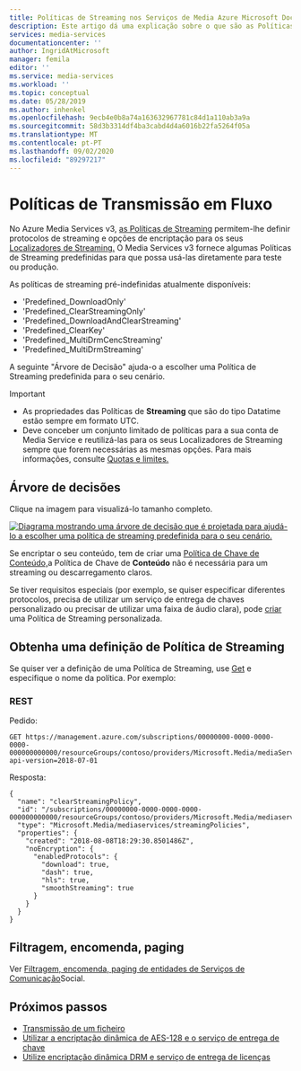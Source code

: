 ```yaml
---
title: Políticas de Streaming nos Serviços de Media Azure Microsoft Docs
description: Este artigo dá uma explicação sobre o que são as Políticas de Streaming e como são usadas pela Azure Media Services.
services: media-services
documentationcenter: ''
author: IngridAtMicrosoft
manager: femila
editor: ''
ms.service: media-services
ms.workload: ''
ms.topic: conceptual
ms.date: 05/28/2019
ms.author: inhenkel
ms.openlocfilehash: 9ecb4e0b8a74a163632967781c84d1a110ab3a9a
ms.sourcegitcommit: 58d3b3314df4ba3cabd4d4a6016b22fa5264f05a
ms.translationtype: MT
ms.contentlocale: pt-PT
ms.lasthandoff: 09/02/2020
ms.locfileid: "89297217"
---
```

# <a name="streaming-policies"></a>Políticas de Transmissão em Fluxo

No Azure Media Services v3, [as Políticas de Streaming](/rest/api/media/streamingpolicies) permitem-lhe definir protocolos de streaming e opções de encriptação para os seus [Localizadores de Streaming.](streaming-locators-concept.md) O Media Services v3 fornece algumas Políticas de Streaming predefinidas para que possa usá-las diretamente para teste ou produção. 

As políticas de streaming pré-indefinidas atualmente disponíveis:<br/>
* 'Predefined_DownloadOnly'
* 'Predefined_ClearStreamingOnly'
* 'Predefined_DownloadAndClearStreaming'
* 'Predefined_ClearKey'
* 'Predefined_MultiDrmCencStreaming' 
* 'Predefined_MultiDrmStreaming'

A seguinte "Árvore de Decisão" ajuda-o a escolher uma Política de Streaming predefinida para o seu cenário.

> [!IMPORTANT]
> * As propriedades das Políticas de **Streaming** que são do tipo Datatime estão sempre em formato UTC.
> * Deve conceber um conjunto limitado de políticas para a sua conta de Media Service e reutilizá-las para os seus Localizadores de Streaming sempre que forem necessárias as mesmas opções. Para mais informações, consulte [Quotas e limites.](limits-quotas-constraints.md)

## <a name="decision-tree"></a>Árvore de decisões

Clique na imagem para visualizá-lo tamanho completo.  

[![Diagrama mostrando uma árvore de decisão que é projetada para ajudá-lo a escolher uma política de streaming predefinida para o seu cenário.](./media/streaming-policy/large.png)](./media/streaming-policy/large.png#lightbox)

Se encriptar o seu conteúdo, tem de criar uma [Política de Chave de Conteúdo,](content-key-policy-concept.md)a Política de Chave de **Conteúdo** não é necessária para um streaming ou descarregamento claros. 

Se tiver requisitos especiais (por exemplo, se quiser especificar diferentes protocolos, precisa de utilizar um serviço de entrega de chaves personalizado ou precisar de utilizar uma faixa de áudio clara), pode [criar](/rest/api/media/streamingpolicies/create) uma Política de Streaming personalizada. 

## <a name="get-a-streaming-policy-definition"></a>Obtenha uma definição de Política de Streaming  

Se quiser ver a definição de uma Política de Streaming, use [Get](/rest/api/media/streamingpolicies/get) e especifique o nome da política. Por exemplo:

### <a name="rest"></a>REST

Pedido:

```
GET https://management.azure.com/subscriptions/00000000-0000-0000-0000-000000000000/resourceGroups/contoso/providers/Microsoft.Media/mediaServices/contosomedia/streamingPolicies/clearStreamingPolicy?api-version=2018-07-01
```

Resposta:

```
{
  "name": "clearStreamingPolicy",
  "id": "/subscriptions/00000000-0000-0000-0000-000000000000/resourceGroups/contoso/providers/Microsoft.Media/mediaservices/contosomedia/streamingPolicies/clearStreamingPolicy",
  "type": "Microsoft.Media/mediaservices/streamingPolicies",
  "properties": {
    "created": "2018-08-08T18:29:30.8501486Z",
    "noEncryption": {
      "enabledProtocols": {
        "download": true,
        "dash": true,
        "hls": true,
        "smoothStreaming": true
      }
    }
  }
}
```

## <a name="filtering-ordering-paging"></a>Filtragem, encomenda, paging

Ver [Filtragem, encomenda, paging de entidades de Serviços de Comunicação](entities-overview.md)Social.

## <a name="next-steps"></a>Próximos passos

* [Transmissão de um ficheiro](stream-files-dotnet-quickstart.md)
* [Utilizar a encriptação dinâmica de AES-128 e o serviço de entrega de chave](protect-with-aes128.md)
* [Utilize encriptação dinâmica DRM e serviço de entrega de licenças](protect-with-drm.md)
